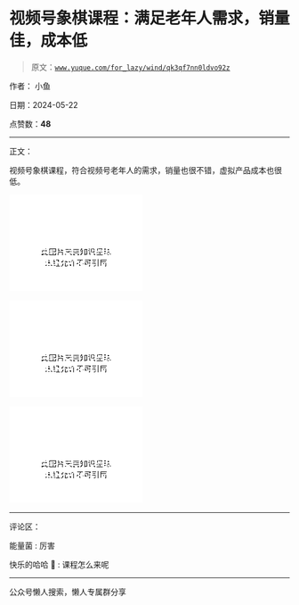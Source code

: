 # 视频号象棋课程：满足老年人需求，销量佳，成本低

> 原文：[`www.yuque.com/for_lazy/wind/qk3qf7nn0ldvo92z`](https://www.yuque.com/for_lazy/wind/qk3qf7nn0ldvo92z)

作者： 小鱼

日期：2024-05-22

点赞数：**48**

* * *

正文：

视频号象棋课程，符合视频号老年人的需求，销量也很不错，虚拟产品成本也很低。

![](img/e8fed6f3ffed8f885c40be86587c7825.png)

![](img/e14dd00a83e8e320bbee57a0e3b1faa2.png)

![](img/fa588686f67df258e9facaaea864273f.png)

* * *

评论区：

能量菌 : 厉害

快乐的哈哈  : 课程怎么来呢

* * *

公众号懒人搜索，懒人专属群分享